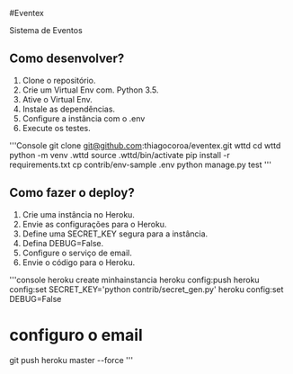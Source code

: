 #Eventex

Sistema de Eventos

## Como desenvolver?

1. Clone o repositório.
2. Crie um Virtual Env com. Python 3.5.
3. Ative o Virtual Env.
4. Instale as dependências.
5. Configure a instância com o .env
6. Execute os testes.

'''Console
git clone git@github.com:thiagocoroa/eventex.git wttd
cd wttd
python -m venv .wttd
source .wttd/bin/activate
pip install -r requirements.txt
cp contrib/env-sample .env
python manage.py test
'''

## Como fazer o deploy?

1. Crie uma instância no Heroku.
2. Envie as configurações para o Heroku.
3. Define uma SECRET_KEY segura para a instância.
4. Defina DEBUG=False.
5. Configure o serviço de email.
6. Envie o código para o Heroku.

'''console
heroku create minhainstancia
heroku config:push
heroku config:set SECRET_KEY='python contrib/secret_gen.py'
heroku config:set DEBUG=False
# configuro o email
git push heroku master --force
'''